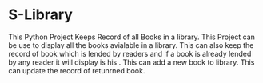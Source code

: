 # S-Library
This Python Project Keeps Record of all Books in a library.
This Project can be use to display all the books avialable in a library.
This can also keep the record of book which is lended by readers and if a book is already lended by any reader it will display is his .
This can add a new book to library.
This can update the record of retunrned book.

